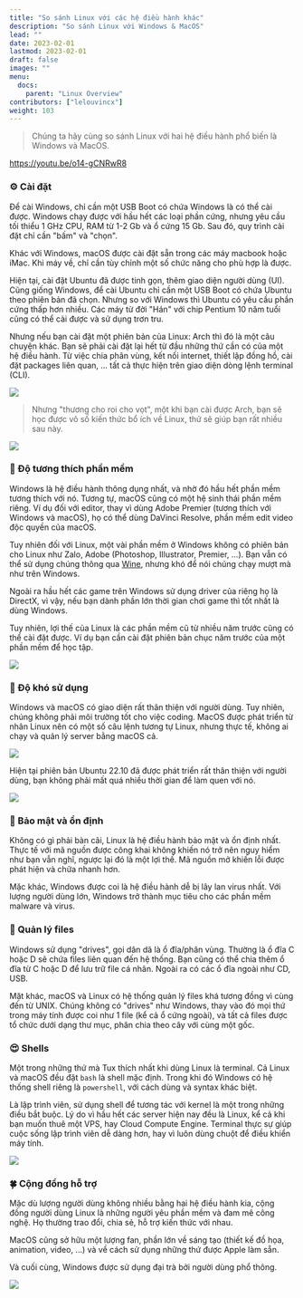 ```yaml
---
title: "So sánh Linux với các hệ điều hành khác"
description: "So sánh Linux với Windows & MacOS"
lead: ""
date: 2023-02-01
lastmod: 2023-02-01
draft: false
images: ""
menu:
  docs:
    parent: "Linux Overview"
contributors: ["lelouvincx"]
weight: 103
---
```


> Chúng ta hãy cùng so sánh Linux với hai hệ điều hành phổ biến là Windows và MacOS.

<https://youtu.be/o14-gCNRwR8>

### ⚙️ Cài đặt

Để cài Windows, chỉ cần một USB Boot có chứa Windows là có thể cài được. Windows chạy được với hầu hết các loại phần cứng, nhưng yêu cầu tối thiểu 1 GHz CPU, RAM từ 1-2 Gb và ổ cứng 15 Gb. Sau đó, quy trình cài đặt chỉ cần "bấm" và "chọn".

Khác với Windows, macOS được cài đặt sẵn trong các máy macbook hoặc iMac. Khi máy về, chỉ cần tùy chỉnh một số chức năng cho phù hợp là được.

Hiện tại, cài đặt Ubuntu đã được tinh gọn, thêm giao diện người dùng (UI). Cũng giống Windows, để cài Ubuntu chỉ cần một USB Boot có chứa Ubuntu theo phiên bản đã chọn. Nhưng so với Windows thì Ubuntu có yêu cầu phần cứng thấp hơn nhiều. Các máy từ đời "Hán" với chip Pentium 10 năm tuổi cũng có thể cài được và sử dụng trơn tru.

Nhưng nếu bạn cài đặt một phiên bản của Linux: Arch thì đó là một câu chuyện khác. Bạn sẽ phải cài đặt lại hết từ đầu những thứ cần có của một hệ điều hành. Từ việc chia phân vùng, kết nối internet, thiết lập đồng hồ, cài đặt packages liên quan, ... tất cả thực hiện trên giao diện dòng lệnh terminal (CLI).

![](static/image1.jpg)

> Nhưng "thương cho roi cho vọt", một khi bạn cài được Arch, bạn sẽ học được vô số kiến thức bổ ích về Linux, thứ sẽ giúp bạn rất nhiều sau này.

![](static/image2.jpg)

### 💯 Độ tương thích phần mềm

Windows là hệ điều hành thông dụng nhất, và nhờ đó hầu hết phần mềm tương thích với nó. Tương tự, macOS cũng có một hệ sinh thái phần mềm riêng. Ví dụ đối với editor, thay vì dùng Adobe Premier (tương thích với Windows và macOS), họ có thể dùng DaVinci Resolve, phần mềm edit video độc quyền của macOS.

Tuy nhiên đối với Linux, một vài phần mềm ở Windows không có phiên bản cho Linux như Zalo, Adobe (Photoshop, Illustrator, Premier, ...). Bạn vẫn có thể sử dụng chúng thông qua [Wine](https://www.winehq.org/), nhưng khó để nói chúng chạy mượt mà như trên Windows.

Ngoài ra hầu hết các game trên Windows sử dụng driver của riêng họ là DirectX, vì vậy, nếu bạn dành phần lớn thời gian chơi game thì tốt nhất là dùng Windows.

Tuy nhiên, lợi thế của Linux là các phần mềm cũ từ nhiều năm trước cũng có thể cài đặt được. Ví dụ bạn cần cài đặt phiên bản chục năm trước của một phần mềm để học tập.

![](static/image3.jpg)

### 🤯 Độ khó sử dụng

Windows và macOS có giao diện rất thân thiện với người dùng. Tuy nhiên, chúng không phải môi trường tốt cho việc coding. MacOS được phát triển từ nhân Linux nên có một số câu lệnh tương tự Linux, nhưng thực tế, không ai chạy và quản lý server bằng macOS cả.

![](static/image4.jpg)

Hiện tại phiên bản Ubuntu 22.10 đã được phát triển rất thân thiện với người dùng, bạn không phải mất quá nhiều thời gian để làm quen với nó.

![](static/image5.jpg)

### 🔐 Bảo mật và ổn định

Không có gì phải bàn cãi, Linux là hệ điều hành bảo mật và ổn định nhất. Thực tế với mã nguồn được công khai không khiến nó trở nên nguy hiểm như bạn vẫn nghĩ, ngược lại đó là một lợi thế. Mã nguồn mở khiến lỗi được phát hiện và chữa nhanh hơn.

Mặc khác, Windows được coi là hệ điều hành dễ bị lây lan virus nhất. Với lượng người dùng lớn, Windows trở thành mục tiêu cho các phần mềm malware và virus.

### 📂 Quản lý files

Windows sử dụng "drives", gọi dân dã là ổ đĩa/phân vùng. Thường là ổ đĩa C hoặc D sẽ chứa files liên quan đến hệ thống. Bạn cũng có thể chia thêm ổ đĩa từ C hoặc D để lưu trữ file cá nhân. Ngoài ra có các ổ đĩa ngoài như CD, USB.

Mặt khác, macOS và Linux có hệ thống quản lý files khá tương đồng vì cùng đến từ UNIX. Chúng không có "drives" như Windows, thay vào đó mọi thứ trong máy tính được coi như 1 file (kể cả ổ cứng ngoài), và tất cả files được tổ chức dưới dạng thư mục, phân chia theo cây với cùng một gốc.

### 😍 Shells

Một trong những thứ mà Tux thích nhất khi dùng Linux là terminal. Cả Linux và macOS đều đặt `bash` là shell mặc định. Trong khi đó Windows có hệ thống shell riêng là `powershell`, với cách dùng và syntax khác biệt.

Là lập trình viên, sử dụng shell để tương tác với kernel là một trong những điều bắt buộc. Lý do vì hầu hết các server hiện nay đều là Linux, kể cả khi bạn muốn thuê một VPS, hay Cloud Compute Engine. Terminal thực sự giúp cuộc sống lập trình viên dễ dàng hơn, hay vì luôn dùng chuột để điều khiển máy tính.

![](static/image7.jpg)

### 🍀 Cộng đồng hỗ trợ

Mặc dù lượng người dùng không nhiều bằng hai hệ điều hành kia, cộng đồng người dùng Linux là những người yêu phần mềm và đam mê công nghệ. Họ thường trao đổi, chia sẻ, hỗ trợ kiến thức với nhau.

MacOS cũng sở hữu một lượng fan, phần lớn về sáng tạo (thiết kế đồ họa, animation, video, ...) và về cách sử dụng những thứ được Apple làm sẵn.

Và cuối cùng, Windows được sử dụng đại trà bởi người dùng phổ thông.

![](static/image8.jpg)
